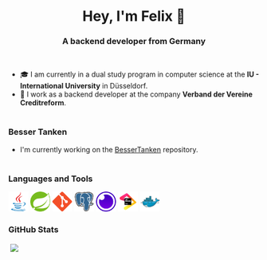 <h1 align='center'>Hey, I'm Felix 👋</h1>
<h3 align='center'>A backend developer from Germany</h3> <br>

- 🎓 I am currently in a dual study program in computer science at the **IU - International University** in Düsseldorf. <br>
- 💼 I work as a backend developer at the company **Verband der Vereine Creditreform**. <br><br>

<h3>Besser Tanken</h3>

- I'm currently working on the <a href='https://github.com/flixInside/BesserTanken'>BesserTanken</a> repository. <br><br>

<h3>Languages and Tools</h3>

<p>
  <img src="https://raw.githubusercontent.com/devicons/devicon/master/icons/java/java-original.svg" width="40" height="40"/>
  <img src="https://raw.githubusercontent.com/devicons/devicon/master/icons/spring/spring-original.svg" width="40" height="40"/>
  <img src="https://raw.githubusercontent.com/devicons/devicon/master/icons/git/git-original.svg" width="40" height="40"/>
  <img src="https://raw.githubusercontent.com/devicons/devicon/master/icons/postgresql/postgresql-original.svg" width="40" height="40"/>
  <img src="https://raw.githubusercontent.com/devicons/devicon/master/icons/insomnia/insomnia-original.svg" width="40" height="40"/>
  <img src="https://raw.githubusercontent.com/devicons/devicon/master/icons/jetbrains/jetbrains-original.svg" width="40" height="40"/>
  <img src="https://raw.githubusercontent.com/devicons/devicon/master/icons/docker/docker-original.svg" width="40" height="40"/>
</p>

<h3>GitHub Stats</h3>

<p>&nbsp;<img align="center" src="https://github-readme-stats.vercel.app/api?username=fIix29&show_icons=true&theme=dark&locale=en"/></p>

